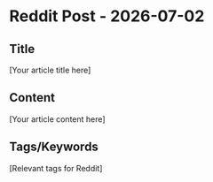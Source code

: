 # Reddit Post - 2026-07-02

## Title
[Your article title here]

## Content
[Your article content here]

## Tags/Keywords
[Relevant tags for Reddit]

